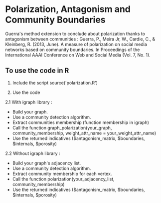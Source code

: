 # Polarization, Antagonism and Community Boundaries

Guerra's method extension to conclude about polarization thanks to antagonism between communities : Guerra, P., Meira Jr, W., Cardie, C., & Kleinberg, R. (2013, June). A measure of polarization on social media networks based on community boundaries. In Proceedings of the International AAAI Conference on Web and Social Media (Vol. 7, No. 1).

## To use the code in R

1. Include the script
  source('polarization.R')
  
2. Use the code

2.1 With igraph library :
- Build your graph.
- Use a community detection algorithm.
- Extract communities membership (function membership in igraph)
- Call the function graph_polarization(your_graph, community_membership, weight_attr_name = your_weight_attr_name)
- Use the returned indicatives ($antagonism_matrix, $boundaries, $internals, $porosity)

2.2 Without igraph library :
- Build your graph's adjacency list.
- Use a community detection algorithm.
- Extract community membership for each vertex.
- Call the function polarization(your_adjacency_list, community_membership)
- Use the returned indicatives ($antagonism_matrix, $boundaries, $internals, $porosity)
